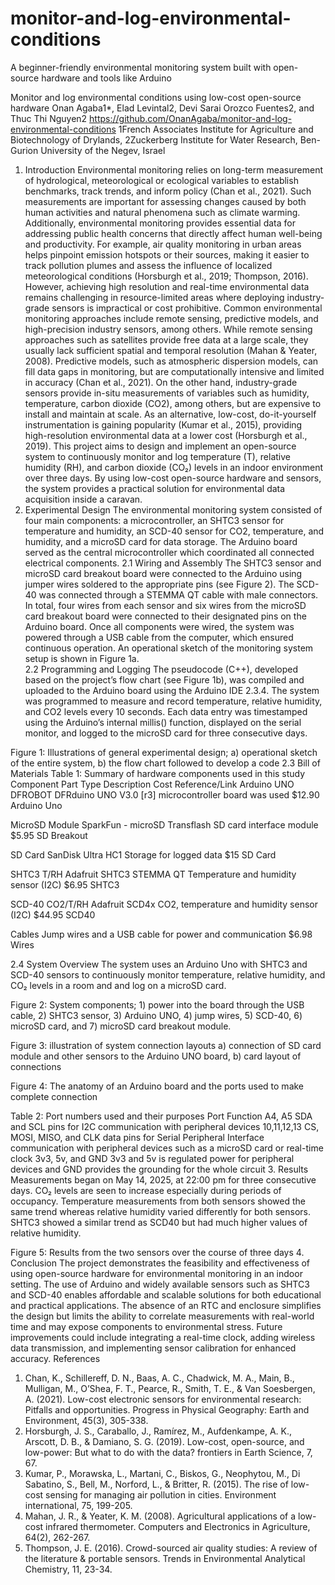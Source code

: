 # monitor-and-log-environmental-conditions
A beginner-friendly environmental monitoring system built with open-source hardware and tools like Arduino


Monitor and log environmental conditions using low-cost open-source hardware
Onan Agaba1*, Elad Levintal2, Devi Sarai Orozco Fuentes2, and Thuc Thi Nguyen2
https://github.com/OnanAgaba/monitor-and-log-environmental-conditions 
1French Associates Institute for Agriculture and Biotechnology of Drylands, 2Zuckerberg Institute for Water Research, Ben-Gurion University of the Negev, Israel
1. Introduction
Environmental monitoring relies on long-term measurement of hydrological, meteorological or ecological variables to establish benchmarks, track trends, and inform policy (Chan et al., 2021). Such measurements are important for assessing changes caused by both human activities and natural phenomena such as climate warming. Additionally, environmental monitoring provides essential data for addressing public health concerns that directly affect human well-being and productivity. For example, air quality monitoring in urban areas helps pinpoint emission hotspots or their sources, making it easier to track pollution plumes and assess the influence of localized meteorological conditions (Horsburgh et al., 2019; Thompson, 2016). However, achieving high resolution and real-time environmental data remains challenging in resource-limited areas where deploying industry-grade sensors is impractical or cost prohibitive.
Common environmental monitoring approaches include remote sensing, predictive models, and high-precision industry sensors, among others. While remote sensing approaches such as satellites provide free data at a large scale, they usually lack sufficient spatial and temporal resolution (Mahan & Yeater, 2008). Predictive models, such as atmospheric dispersion models, can fill data gaps in monitoring, but are computationally intensive and limited in accuracy (Chan et al., 2021). On the other hand, industry-grade sensors provide in-situ measurements of variables such as humidity, temperature, carbon dioxide (CO2), among others, but are expensive to install and maintain at scale. As an alternative, low-cost, do-it-yourself instrumentation is gaining popularity (Kumar et al., 2015), providing high-resolution environmental data at a lower cost (Horsburgh et al., 2019). This project aims to design and implement an open-source system to continuously monitor and log temperature (T), relative humidity (RH), and carbon dioxide (CO₂) levels in an indoor environment over three days. By using low-cost open-source hardware and sensors, the system provides a practical solution for environmental data acquisition inside a caravan.
2. Experimental Design
The environmental monitoring system consisted of four main components: a microcontroller, an SHTC3 sensor for temperature and humidity, an SCD-40 sensor for CO2, temperature, and humidity, and a microSD card for data storage. The Arduino board served as the central microcontroller which coordinated all connected electrical components.
2.1 Wiring and Assembly
The SHTC3 sensor and microSD card breakout board were connected to the Arduino using jumper wires soldered to the appropriate pins (see Figure 2). The SCD-40 was connected through a  STEMMA QT cable with male connectors. In total, four wires from each sensor and six wires from the microSD card breakout board were connected to their designated pins on the Arduino board. Once all components were wired, the system was powered through a USB cable from the computer, which ensured continuous operation. An operational sketch of the monitoring system setup is shown in Figure 1a.  
2.2 Programming and Logging	
The pseudocode (C++), developed based on the project’s flow chart (see Figure 1b), was compiled and uploaded to the Arduino board using the Arduino IDE 2.3.4. The system was programmed to measure and record temperature, relative humidity, and CO2  levels every 10 seconds. Each data entry was timestamped using the Arduino’s internal millis() function, displayed on the serial monitor, and logged to the microSD card for three consecutive days. 
 
Figure 1: Illustrations of general experimental design; a) operational sketch of the entire system, b) the flow chart followed to develop a code
2.3 Bill of Materials
Table 1: Summary of hardware components used in this study
Component	Part Type	Description	Cost	Reference/Link
Arduino UNO	DFROBOT DFRduino UNO V3.0 [r3]	microcontroller board was used	$12.90	Arduino Uno

MicroSD Module	SparkFun - microSD Transflash	SD card interface module	$5.95	SD Breakout

SD Card	SanDisk Ultra HC1	Storage for logged data	$15	SD Card

SHTC3 T/RH	Adafruit SHTC3 STEMMA QT	Temperature and humidity sensor (I2C)	$6.95	SHTC3

SCD-40 CO2/T/RH	Adafruit SCD4x	CO2, temperature and humidity sensor (I2C)	$44.95	SCD40

Cables		Jump wires and a USB cable for power and communication	$6.98	Wires

2.4 System Overview
The system uses an Arduino Uno with SHTC3 and SCD-40 sensors to continuously monitor temperature, relative humidity, and CO₂ levels in a room and and log on a microSD card.

Figure 2: System components; 1) power into the board through the USB cable, 2) SHTC3 sensor, 3) Arduino UNO, 4) jump wires, 5) SCD-40, 6) microSD card, and 7) microSD card breakout module.
 
Figure 3: illustration of system connection layouts a) connection of SD card module and other sensors to the Arduino UNO board, b) card layout of connections

 
Figure 4: The anatomy of an Arduino board and the ports used to make complete connection


Table 2: Port numbers used and their purposes
Port	Function
A4, A5	SDA and SCL pins for I2C communication with peripheral devices
10,11,12,13	CS, MOSI, MISO, and CLK data pins for Serial Peripheral Interface communication with peripheral devices such as a microSD card or real-time clock
3v3, 5v, and GND	3v3 and 5v is regulated power for peripheral devices and GND provides the grounding for the whole circuit
3. Results
Measurements began on May 14, 2025, at 22:00 pm for three consecutive days. CO₂ levels are seen to increase especially during periods of occupancy. Temperature measurements from both sensors showed the same trend whereas relative humidity varied differently for both sensors. SHTC3 showed a similar trend as SCD40 but had much higher values of relative humidity.
 
Figure 5: Results from the two sensors over the course of three days
4. Conclusion
The project demonstrates the feasibility and effectiveness of using open-source hardware for environmental monitoring in an indoor setting. The use of Arduino and widely available sensors such as SHTC3 and SCD-40 enables affordable and scalable solutions for both educational and practical applications. The absence of an RTC and enclosure simplifies the design but limits the ability to correlate measurements with real-world time and may expose components to environmental stress. Future improvements could include integrating a real-time clock, adding wireless data transmission, and implementing sensor calibration for enhanced accuracy.
References
1.	Chan, K., Schillereff, D. N., Baas, A. C., Chadwick, M. A., Main, B., Mulligan, M., O’Shea, F. T., Pearce, R., Smith, T. E., & Van Soesbergen, A. (2021). Low-cost electronic sensors for environmental research: Pitfalls and opportunities. Progress in Physical Geography: Earth and Environment, 45(3), 305-338. 
2.	Horsburgh, J. S., Caraballo, J., Ramírez, M., Aufdenkampe, A. K., Arscott, D. B., & Damiano, S. G. (2019). Low-cost, open-source, and low-power: But what to do with the data? frontiers in Earth Science, 7, 67. 
3.	Kumar, P., Morawska, L., Martani, C., Biskos, G., Neophytou, M., Di Sabatino, S., Bell, M., Norford, L., & Britter, R. (2015). The rise of low-cost sensing for managing air pollution in cities. Environment international, 75, 199-205. 
4.	Mahan, J. R., & Yeater, K. M. (2008). Agricultural applications of a low-cost infrared thermometer. Computers and Electronics in Agriculture, 64(2), 262-267. 
5.	Thompson, J. E. (2016). Crowd-sourced air quality studies: A review of the literature & portable sensors. Trends in Environmental Analytical Chemistry, 11, 23-34. 


